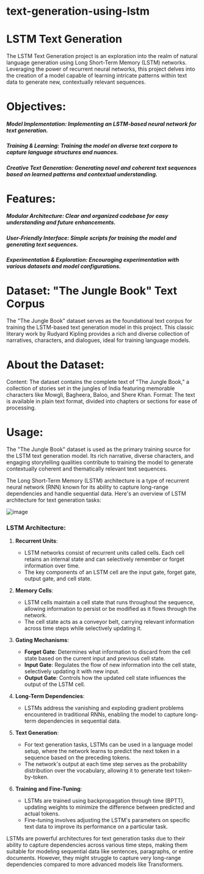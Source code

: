 # text-generation-using-lstm

# LSTM Text Generation
The LSTM Text Generation project is an exploration into the realm of natural language generation using Long Short-Term Memory (LSTM) networks. Leveraging the power of recurrent neural networks, this project delves into the creation of a model capable of learning intricate patterns within text data to generate new, contextually relevant sequences.

# Objectives:
#####  Model Implementation:  Implementing an LSTM-based neural network for text generation.
#####  Training & Learning:  Training the model on diverse text corpora to capture language structures and nuances.
##### Creative Text Generation: Generating novel and coherent text sequences based on learned patterns and contextual understanding.

# Features:
##### Modular Architecture: Clear and organized codebase for easy understanding and future enhancements.
##### User-Friendly Interface: Simple scripts for training the model and generating text sequences.
#####  Experimentation & Exploration:  Encouraging experimentation with various datasets and model configurations.


# Dataset: "The Jungle Book" Text Corpus
The "The Jungle Book" dataset serves as the foundational text corpus for training the LSTM-based text generation model in this project. This classic literary work by Rudyard Kipling provides a rich and diverse collection of narratives, characters, and dialogues, ideal for training language models.

# About the Dataset:
Content: The dataset contains the complete text of "The Jungle Book," a collection of stories set in the jungles of India featuring memorable characters like Mowgli, Bagheera, Baloo, and Shere Khan.
Format: The text is available in plain text format, divided into chapters or sections for ease of processing.

# Usage:
The "The Jungle Book" dataset is used as the primary training source for the LSTM text generation model. Its rich narrative, diverse characters, and engaging storytelling qualities contribute to training the model to generate contextually coherent and thematically relevant text sequences.

The Long Short-Term Memory (LSTM) architecture is a type of recurrent neural network (RNN) known for its ability to capture long-range dependencies and handle sequential data. Here's an overview of LSTM architecture for text generation tasks:

![image](https://github.com/prashant9907/text-generation-using-lstm/assets/110531109/013665f7-ec49-4445-ab80-b696a0612adf)


### LSTM Architecture:

1. **Recurrent Units**:
   - LSTM networks consist of recurrent units called cells. Each cell retains an internal state and can selectively remember or forget information over time.
   - The key components of an LSTM cell are the input gate, forget gate, output gate, and cell state.

2. **Memory Cells**:
   - LSTM cells maintain a cell state that runs throughout the sequence, allowing information to persist or be modified as it flows through the network.
   - The cell state acts as a conveyor belt, carrying relevant information across time steps while selectively updating it.

3. **Gating Mechanisms**:
   - **Forget Gate**: Determines what information to discard from the cell state based on the current input and previous cell state.
   - **Input Gate**: Regulates the flow of new information into the cell state, selectively updating it with new input.
   - **Output Gate**: Controls how the updated cell state influences the output of the LSTM cell.

4. **Long-Term Dependencies**:
   - LSTMs address the vanishing and exploding gradient problems encountered in traditional RNNs, enabling the model to capture long-term dependencies in sequential data.

5. **Text Generation**:
   - For text generation tasks, LSTMs can be used in a language model setup, where the network learns to predict the next token in a sequence based on the preceding tokens.
   - The network's output at each time step serves as the probability distribution over the vocabulary, allowing it to generate text token-by-token.

6. **Training and Fine-Tuning**:
   - LSTMs are trained using backpropagation through time (BPTT), updating weights to minimize the difference between predicted and actual tokens.
   - Fine-tuning involves adjusting the LSTM's parameters on specific text data to improve its performance on a particular task.

LSTMs are powerful architectures for text generation tasks due to their ability to capture dependencies across various time steps, making them suitable for modeling sequential data like sentences, paragraphs, or entire documents. However, they might struggle to capture very long-range dependencies compared to more advanced models like Transformers.
